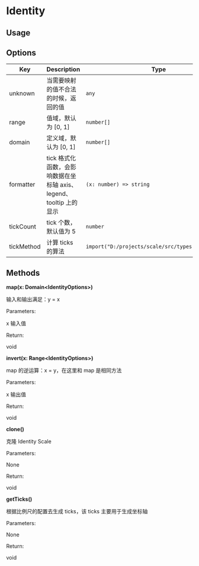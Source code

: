 # Identity


## Usage


## Options

| Key | Description | Type | Default|
| ----| ----------- | -----| -------|
| unknown | 当需要映射的值不合法的时候，返回的值 | <code>any</code> | `undefined` |
| range | 值域，默认为 [0, 1] | <code>number[]</code> | `[0, 1]` |
| domain | 定义域，默认为 [0, 1] | <code>number[]</code> | `[0, 1]` |
| formatter | tick 格式化函数，会影响数据在坐标轴 axis、legend、tooltip 上的显示 | <code>(x: number) => string</code> | `(x) => string` |
| tickCount | tick 个数，默认值为 5 | <code>number</code> | `5` |
| tickMethod | 计算 ticks 的算法 | <code>import("D:/projects/scale/src/types").TickMethod</code> | `wilkinsonExtended` |

## Methods

**map(x: Domain&lt;IdentityOptions&gt;)**

输入和输出满足：y = x

Parameters:

x  输入值

Return:

void 

**invert(x: Range&lt;IdentityOptions&gt;)**

map 的逆运算：x = y，在这里和 map 是相同方法

Parameters:

x  输出值

Return:

void 

**clone()**

克隆 Identity Scale

Parameters:

None

Return:

void 

**getTicks()**

根据比例尺的配置去生成 ticks，该 ticks 主要用于生成坐标轴

Parameters:

None

Return:

void 

